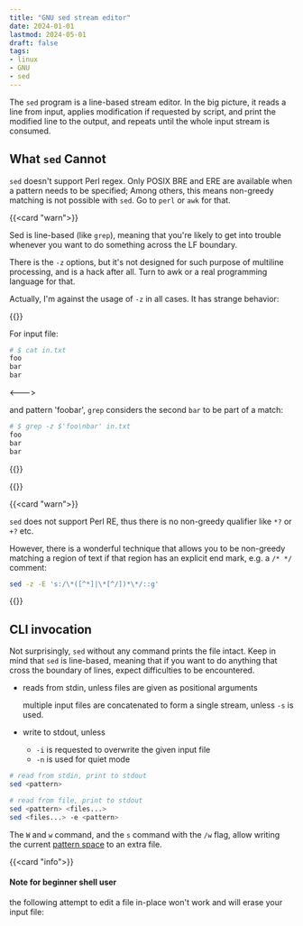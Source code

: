 ```yaml
---
title: "GNU sed stream editor"
date: 2024-01-01
lastmod: 2024-05-01
draft: false
tags:
- linux
- GNU
- sed
---
```


The `sed` program is a line-based stream editor.
In the big picture, it reads a line from input, applies modification if requested by script, and print the modified line to the output,
and repeats until the whole input stream is consumed.

## What `sed` Cannot

`sed` doesn't support Perl regex. Only POSIX BRE and ERE are available when a pattern needs to be specified;
Among others, this means non-greedy matching is not possible with `sed`. Go to `perl` or `awk` for that.

{{<card "warn">}}

Sed is line-based (like `grep`), meaning that you're likely to get into trouble whenever you want to do something across the LF boundary.

There is the `-z` options, but it's not designed for such purpose of multiline processing, and is a hack after all.
Turn to awk or a real programming language for that.

Actually, I'm against the usage of `-z` in all cases. It has strange behavior:

{{<columns>}}

For input file:

```sh
# $ cat in.txt 
foo
bar
bar
```

<--->

and pattern 'foo<LF>bar', `grep` considers the second `bar` to be part of a match:

```sh
# $ grep -z $'foo\nbar' in.txt
foo
bar
bar
```

{{</columns>}}

{{</card>}}




{{<card "warn">}}

`sed` does not support Perl RE, thus there is no non-greedy qualifier like `*?` or `+?` etc.

However, there is a wonderful technique that allows you to be non-greedy matching a region of text if that region has an explicit
end mark, e.g. a `/* */` comment:

```sh
sed -z -E 's:/\*([^*]|\*[^/])*\*/::g'
```

{{</card>}}



## CLI invocation

Not surprisingly, `sed` without any command prints the file intact. Keep in mind that `sed` is line-based, meaning that if you want to do anything that cross the boundary of lines, expect difficulties to be encountered.

- reads from stdin, unless files are given as positional arguments

    multiple input files are concatenated to form a single stream, unless `-s` is used.

- write to stdout, unless
    - `-i` is requested to overwrite the given input file
    - `-n` is used for quiet mode

```sh
# read from stdin, print to stdout
sed <pattern>

# read from file, print to stdout
sed <pattern> <files...>
sed <files...> -e <pattern>
```

The `W` and `w` command, and the `s` command with the `/w` flag, allow writing the current [pattern space](#execution-flow) to an extra file.

{{<card "info">}}

#### Note for beginner shell user

the following attempt to edit a file in-place won't work and will erase your input file:

```sh
